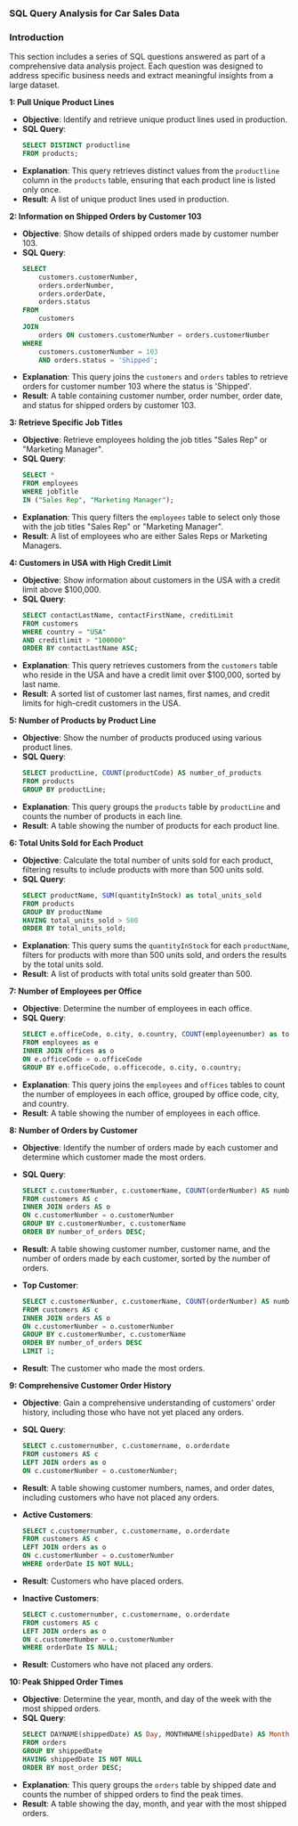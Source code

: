 ### SQL Query Analysis for Car Sales Data
### Introduction

This section includes a series of SQL questions answered as part of a comprehensive data analysis project. Each question was designed to address specific business needs and extract meaningful insights from a large dataset. 

**1: Pull Unique Product Lines**
- **Objective**: Identify and retrieve unique product lines used in production.
- **SQL Query**:
    ```sql
    SELECT DISTINCT productline
    FROM products;
    ```
- **Explanation**: This query retrieves distinct values from the `productline` column in the `products` table, ensuring that each product line is listed only once.
- **Result**: A list of unique product lines used in production.

**2: Information on Shipped Orders by Customer 103**
- **Objective**: Show details of shipped orders made by customer number 103.
- **SQL Query**:
    ```sql
    SELECT 
        customers.customerNumber,
        orders.orderNumber,
        orders.orderDate,
        orders.status
    FROM 
        customers
    JOIN 
        orders ON customers.customerNumber = orders.customerNumber
    WHERE 
        customers.customerNumber = 103
        AND orders.status = 'Shipped';
    ```
- **Explanation**: This query joins the `customers` and `orders` tables to retrieve orders for customer number 103 where the status is 'Shipped'.
- **Result**: A table containing customer number, order number, order date, and status for shipped orders by customer 103.

**3: Retrieve Specific Job Titles**
- **Objective**: Retrieve employees holding the job titles "Sales Rep" or "Marketing Manager".
- **SQL Query**:
    ```sql
    SELECT *
    FROM employees
    WHERE jobTitle 
    IN ("Sales Rep", "Marketing Manager");
    ```
- **Explanation**: This query filters the `employees` table to select only those with the job titles "Sales Rep" or "Marketing Manager".
- **Result**: A list of employees who are either Sales Reps or Marketing Managers.

**4: Customers in USA with High Credit Limit**
- **Objective**: Show information about customers in the USA with a credit limit above $100,000.
- **SQL Query**:
    ```sql
    SELECT contactLastName, contactFirstName, creditLimit
    FROM customers
    WHERE country = "USA"
    AND creditlimit > "100000"
    ORDER BY contactLastName ASC;
    ```
- **Explanation**: This query retrieves customers from the `customers` table who reside in the USA and have a credit limit over $100,000, sorted by last name.
- **Result**: A sorted list of customer last names, first names, and credit limits for high-credit customers in the USA.

**5: Number of Products by Product Line**
- **Objective**: Show the number of products produced using various product lines.
- **SQL Query**:
    ```sql
    SELECT productLine, COUNT(productCode) AS number_of_products
    FROM products
    GROUP BY productLine;
    ```
- **Explanation**: This query groups the `products` table by `productLine` and counts the number of products in each line.
- **Result**: A table showing the number of products for each product line.

**6: Total Units Sold for Each Product**
- **Objective**: Calculate the total number of units sold for each product, filtering results to include products with more than 500 units sold.
- **SQL Query**:
    ```sql
    SELECT productName, SUM(quantityInStock) as total_units_sold
    FROM products
    GROUP BY productName
    HAVING total_units_sold > 500
    ORDER BY total_units_sold;
    ```
- **Explanation**: This query sums the `quantityInStock` for each `productName`, filters for products with more than 500 units sold, and orders the results by the total units sold.
- **Result**: A list of products with total units sold greater than 500.

**7: Number of Employees per Office**
- **Objective**: Determine the number of employees in each office.
- **SQL Query**:
    ```sql
    SELECT e.officeCode, o.city, o.country, COUNT(employeenumber) as total_employees
    FROM employees as e
    INNER JOIN offices as o
    ON e.officeCode = o.officeCode 
    GROUP BY e.officeCode, o.officecode, o.city, o.country;
    ```
- **Explanation**: This query joins the `employees` and `offices` tables to count the number of employees in each office, grouped by office code, city, and country.
- **Result**: A table showing the number of employees in each office.

**8: Number of Orders by Customer**
- **Objective**: Identify the number of orders made by each customer and determine which customer made the most orders.
- **SQL Query**:
    ```sql
    SELECT c.customerNumber, c.customerName, COUNT(orderNumber) AS number_of_orders
    FROM customers AS c
    INNER JOIN orders AS o
    ON c.customerNumber = o.customerNumber
    GROUP BY c.customerNumber, c.customerName
    ORDER BY number_of_orders DESC;
    ```
- **Result**: A table showing customer number, customer name, and the number of orders made by each customer, sorted by the number of orders.

- **Top Customer**:
    ```sql
    SELECT c.customerNumber, c.customerName, COUNT(orderNumber) AS number_of_orders
    FROM customers AS c
    INNER JOIN orders AS o
    ON c.customerNumber = o.customerNumber
    GROUP BY c.customerNumber, c.customerName
    ORDER BY number_of_orders DESC
    LIMIT 1;
    ```
- **Result**: The customer who made the most orders.

**9: Comprehensive Customer Order History**
- **Objective**: Gain a comprehensive understanding of customers' order history, including those who have not yet placed any orders.
- **SQL Query**:
    ```sql
    SELECT c.customernumber, c.customername, o.orderdate
    FROM customers AS c
    LEFT JOIN orders as o
    ON c.customerNumber = o.customerNumber;
    ```
- **Result**: A table showing customer numbers, names, and order dates, including customers who have not placed any orders.

- **Active Customers**:
    ```sql
    SELECT c.customernumber, c.customername, o.orderdate
    FROM customers AS c
    LEFT JOIN orders as o
    ON c.customerNumber = o.customerNumber
    WHERE orderDate IS NOT NULL;
    ```
- **Result**: Customers who have placed orders.

- **Inactive Customers**:
    ```sql
    SELECT c.customernumber, c.customername, o.orderdate
    FROM customers AS c
    LEFT JOIN orders as o
    ON c.customerNumber = o.customerNumber
    WHERE orderDate IS NULL;
    ```
- **Result**: Customers who have not placed any orders.

**10: Peak Shipped Order Times**
- **Objective**: Determine the year, month, and day of the week with the most shipped orders.
- **SQL Query**:
    ```sql
    SELECT DAYNAME(shippedDate) AS Day, MONTHNAME(shippedDate) AS Month, YEAR(shippedDate) AS Year, COUNT(status) as most_order
    FROM orders
    GROUP BY shippedDate
    HAVING shippedDate IS NOT NULL
    ORDER BY most_order DESC;
    ```
- **Explanation**: This query groups the `orders` table by shipped date and counts the number of shipped orders to find the peak times.
- **Result**: A table showing the day, month, and year with the most shipped orders.
